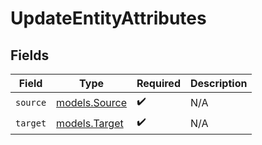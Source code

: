 # UpdateEntityAttributes


## Fields

| Field                                | Type                                 | Required                             | Description                          |
| ------------------------------------ | ------------------------------------ | ------------------------------------ | ------------------------------------ |
| `source`                             | [models.Source](../models/source.md) | :heavy_check_mark:                   | N/A                                  |
| `target`                             | [models.Target](../models/target.md) | :heavy_check_mark:                   | N/A                                  |